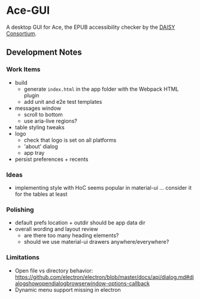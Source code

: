 # Ace-GUI

A desktop GUI for Ace, the EPUB accessibility checker by the [DAISY Consortium](daisy.org).

## Development Notes

### Work Items

* build
  - generate `index.html` in the app folder with the Webpack HTML plugin
  - add unit and e2e test templates
* messages window
  - scroll to bottom
  - use aria-live regions?
* table styling tweaks
* logo
  - check that logo is set on all platforms
  - 'about' dialog
  - app tray
* persist preferences + recents

### Ideas

* implementing style with HoC seems popular in material-ui ... consider it for the tables at least

### Polishing

* default prefs location + outdir should be app data dir
* overall wording and layout review
  - are there too many heading elements?
  - should we use material-ui drawers anywhere/everywhere?

### Limitations

* Open file vs directory behavior: https://github.com/electron/electron/blob/master/docs/api/dialog.md#dialogshowopendialogbrowserwindow-options-callback
* Dynamic menu support missing in electron
